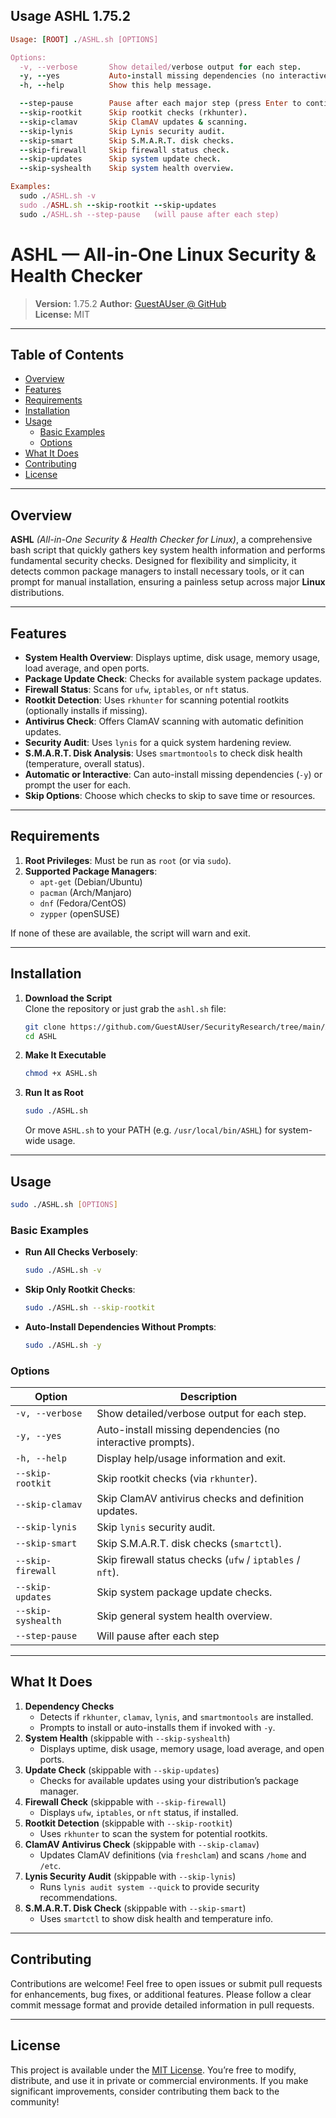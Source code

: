 ## Usage ASHL 1.75.2

```ruby
Usage: [ROOT] ./ASHL.sh [OPTIONS]

Options:
  -v, --verbose       Show detailed/verbose output for each step.
  -y, --yes           Auto-install missing dependencies (no interactive prompt).
  -h, --help          Show this help message.

  --step-pause        Pause after each major step (press Enter to continue).
  --skip-rootkit      Skip rootkit checks (rkhunter).
  --skip-clamav       Skip ClamAV updates & scanning.
  --skip-lynis        Skip Lynis security audit.
  --skip-smart        Skip S.M.A.R.T. disk checks.
  --skip-firewall     Skip firewall status check.
  --skip-updates      Skip system update check.
  --skip-syshealth    Skip system health overview.

Examples:
  sudo ./ASHL.sh -v
  sudo ./ASHL.sh --skip-rootkit --skip-updates
  sudo ./ASHL.sh --step-pause   (will pause after each step)
```

# ASHL — All-in-One Linux Security & Health Checker

> **Version:** 1.75.2 
> **Author:** [GuestAUser @ GitHub](https://github.com/GuestAUser)  
> **License:** MIT  

---

## Table of Contents
- [Overview](#overview)
- [Features](#features)
- [Requirements](#requirements)
- [Installation](#installation)
- [Usage](#usage)
  - [Basic Examples](#basic-examples)
  - [Options](#options)
- [What It Does](#what-it-does)
- [Contributing](#contributing)
- [License](#license)

---

## Overview

**ASHL** *(All-in-One Security & Health Checker for Linux)*, a comprehensive bash script that quickly gathers key system health information and performs fundamental security checks. Designed for flexibility and simplicity, it detects common package managers to install necessary tools, or it can prompt for manual installation, ensuring a painless setup across major **Linux** distributions.

---

## Features

- **System Health Overview**: Displays uptime, disk usage, memory usage, load average, and open ports.
- **Package Update Check**: Checks for available system package updates.
- **Firewall Status**: Scans for `ufw`, `iptables`, or `nft` status.
- **Rootkit Detection**: Uses `rkhunter` for scanning potential rootkits (optionally installs if missing).
- **Antivirus Check**: Offers ClamAV scanning with automatic definition updates.
- **Security Audit**: Uses `lynis` for a quick system hardening review.
- **S.M.A.R.T. Disk Analysis**: Uses `smartmontools` to check disk health (temperature, overall status).
- **Automatic or Interactive**: Can auto-install missing dependencies (`-y`) or prompt the user for each.
- **Skip Options**: Choose which checks to skip to save time or resources.

---

## Requirements

1. **Root Privileges**: Must be run as `root` (or via `sudo`).  
2. **Supported Package Managers**:  
   - `apt-get` (Debian/Ubuntu)
   - `pacman` (Arch/Manjaro)
   - `dnf` (Fedora/CentOS)
   - `zypper` (openSUSE)

If none of these are available, the script will warn and exit.

---

## Installation

1. **Download the Script**  
   Clone the repository or just grab the `ashl.sh` file:
   ```bash
   git clone https://github.com/GuestAUser/SecurityResearch/tree/main/ASHL
   cd ASHL
   ```
2. **Make It Executable**  
   ```bash
   chmod +x ASHL.sh
   ```
3. **Run It as Root**  
   ```bash
   sudo ./ASHL.sh
   ```
   Or move `ASHL.sh` to your PATH (e.g. `/usr/local/bin/ASHL`) for system-wide usage.

---

## Usage

```bash
sudo ./ASHL.sh [OPTIONS]
```

### Basic Examples

- **Run All Checks Verbosely**:
  ```bash
  sudo ./ASHL.sh -v
  ```
- **Skip Only Rootkit Checks**:
  ```bash
  sudo ./ASHL.sh --skip-rootkit
  ```
- **Auto-Install Dependencies Without Prompts**:
  ```bash
  sudo ./ASHL.sh -y
  ```

### Options

| Option            | Description                                                               |
|-------------------|---------------------------------------------------------------------------|
| `-v, --verbose`   | Show detailed/verbose output for each step.                               |
| `-y, --yes`       | Auto-install missing dependencies (no interactive prompts).               |
| `-h, --help`      | Display help/usage information and exit.                                  |
| `--skip-rootkit`  | Skip rootkit checks (via `rkhunter`).                                     |
| `--skip-clamav`   | Skip ClamAV antivirus checks and definition updates.                      |
| `--skip-lynis`    | Skip `lynis` security audit.                                              |
| `--skip-smart`    | Skip S.M.A.R.T. disk checks (`smartctl`).                                 |
| `--skip-firewall` | Skip firewall status checks (`ufw` / `iptables` / `nft`).                 |
| `--skip-updates`  | Skip system package update checks.                                        |
| `--skip-syshealth`| Skip general system health overview.                                      |
| `--step-pause`    | Will pause after each step                                                |

---

## What It Does

1. **Dependency Checks**  
   - Detects if `rkhunter`, `clamav`, `lynis`, and `smartmontools` are installed.  
   - Prompts to install or auto-installs them if invoked with `-y`.  
2. **System Health** (skippable with `--skip-syshealth`)  
   - Displays uptime, disk usage, memory usage, load average, and open ports.  
3. **Update Check** (skippable with `--skip-updates`)  
   - Checks for available updates using your distribution’s package manager.  
4. **Firewall Check** (skippable with `--skip-firewall`)  
   - Displays `ufw`, `iptables`, or `nft` status, if installed.  
5. **Rootkit Detection** (skippable with `--skip-rootkit`)  
   - Uses `rkhunter` to scan the system for potential rootkits.  
6. **ClamAV Antivirus Check** (skippable with `--skip-clamav`)  
   - Updates ClamAV definitions (via `freshclam`) and scans `/home` and `/etc`.  
7. **Lynis Security Audit** (skippable with `--skip-lynis`)  
   - Runs `lynis audit system --quick` to provide security recommendations.  
8. **S.M.A.R.T. Disk Check** (skippable with `--skip-smart`)  
   - Uses `smartctl` to show disk health and temperature info.  

---

## Contributing

Contributions are welcome! Feel free to open issues or submit pull requests for enhancements, bug fixes, or additional features. Please follow a clear commit message format and provide detailed information in pull requests.

---

## License

This project is available under the [MIT License](https://github.com/GuestAUser/SecurityResearch/blob/780ce04b71810fc23b61a73f3370b06d967a3659/LICENSE). You’re free to modify, distribute, and use it in private or commercial environments. If you make significant improvements, consider contributing them back to the community!

